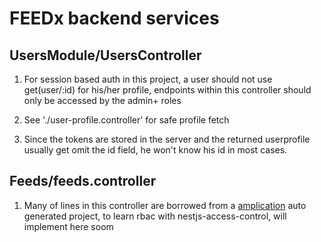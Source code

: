 # FEEDx backend services

## UsersModule/UsersController

1. For session based auth in this project, a user should not use get(user/:id) for his/her profile, endpoints within this controller should only be accessed by the admin+ roles

2. See './user-profile.controller' for safe profile fetch

3. Since the tokens are stored in the server and the returned userprofile usually get omit the id field, he won't know his id in most cases.

## Feeds/feeds.controller

1. Many of lines in this controller are borrowed from a [amplication](https://amplication.com/) auto generated project, to learn rbac with nestjs-access-control, will implement here soom
